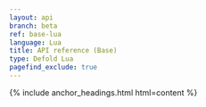 ```yaml
---
layout: api
branch: beta
ref: base-lua
language: Lua
title: API reference (Base)
type: Defold Lua
pagefind_exclude: true
---
```

{% include anchor_headings.html html=content %}